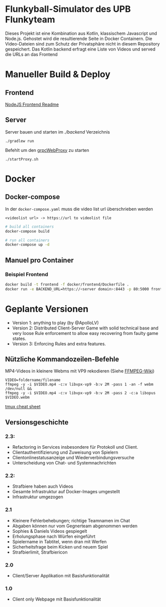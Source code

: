 # Flunkyball-Simulator des UPB Flunkyteam

Dieses Projekt ist eine Kombination aus Kotlin, klassischem Javascript und Node.js. Gehostet wird die resultierende
Seite in Docker Containern. Die Video-Dateien sind zum Schutz der Privatsphäre nicht in diesem Repository gespeichert.
Das Kotlin backend erfragt eine Liste von Videos und served die URLs an das Frontend

# Manueller Build & Deploy

## Frontend

[NodeJS Frontend Readme](./frontend/nodejs/README.md)

## Server

Server bauen und starten im *./backend* Verzeichnis

`./gradlew run`

Befehlt um den [grpcWebProxy](https://github.com/improbable-eng/grpc-web/tree/master/go/grpcwebproxy) zu starten

`./startProxy.sh`

# Docker

## Docker-compose

In der `docker-compose.yaml` muss die video list url überschrieben werden

```
<videolist url> -> https://url to videolist file
```

```bash
# build all containers
docker-compose build

# run all containers
docker-compose up -d
```

## Manuel pro Container

### Beispiel Frontend

```bash
docker build -t frontend -f docker/frontend/Dockerfile .
docker run -e BACKEND_URL=https://<server domain>:8443 -p 80:5000 frontend
```

# Geplante Versionen

- Version 1: anything to play (by @ApolloLV)
- Version 2: Distributed Client-Server Game with solid technical base and very loose Rule enforcement to allow easy
  recovering from faulty game states.
- Version 3: Enforcing Rules and extra features.

## Nützliche Kommandozeilen-Befehle

MP4-Videos in kleinere Webms mit VP9 rekodieren (Siehe [FFMPEG-Wiki](https://trac.ffmpeg.org/wiki/Encode/VP9#twopass))

```
VIDEO=foldername/filename
ffmpeg -y -i $VIDEO.mp4 -c:v libvpx-vp9 -b:v 2M -pass 1 -an -f webm /dev/null &&
ffmpeg -y -i $VIDEO.mp4 -c:v libvpx-vp9 -b:v 2M -pass 2 -c:a libopus $VIDEO.webm
```

[tmux cheat sheet](https://tmuxcheatsheet.com)

## Versionsgeschichte

### 2.3:
- Refactoring in Services insbesondere für Protokoll und Client.
- Clientauthentifizierung und Zuweisung von Spielern
- Clientonlinestatusanzeige und Wiederverbindungsversuche
- Unterscheidung von Chat- und Systemnachrichten

### 2.2:
- Strafbiere haben auch Videos
- Gesamte Infrastruktur auf Docker-Images umgestellt
- Infrastruktur umgezogen
    
### 2.1

- Kleinere Fehlerbehebungen; richtige Teamnamen im Chat
- Abgaben können nur vom Gegnerteam abgenommen werden
- Sophies & Daniels Videos gespiegelt
- Erholungsphase nach Würfen eingeführt
- Spielername in Tabtitel, wenn dran mit Werfen
- Sicherheitsfrage beim Kicken und neuem Spiel
- Strafbierlimit, Strafbiericon

### 2.0

- Client/Server Applikation mit Basisfunktionalität

### 1.0

- Client only Webpage mit Basisfunktionalität
